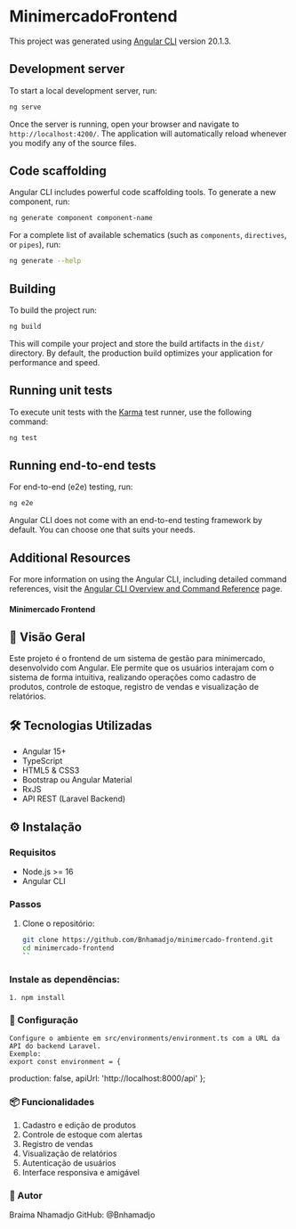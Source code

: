 # MinimercadoFrontend

This project was generated using [Angular CLI](https://github.com/angular/angular-cli) version 20.1.3.

## Development server

To start a local development server, run:

```bash
ng serve
```

Once the server is running, open your browser and navigate to `http://localhost:4200/`. The application will automatically reload whenever you modify any of the source files.

## Code scaffolding

Angular CLI includes powerful code scaffolding tools. To generate a new component, run:

```bash
ng generate component component-name
```

For a complete list of available schematics (such as `components`, `directives`, or `pipes`), run:

```bash
ng generate --help
```

## Building

To build the project run:

```bash
ng build
```

This will compile your project and store the build artifacts in the `dist/` directory. By default, the production build optimizes your application for performance and speed.

## Running unit tests

To execute unit tests with the [Karma](https://karma-runner.github.io) test runner, use the following command:

```bash
ng test
```

## Running end-to-end tests

For end-to-end (e2e) testing, run:

```bash
ng e2e
```

Angular CLI does not come with an end-to-end testing framework by default. You can choose one that suits your needs.

## Additional Resources

For more information on using the Angular CLI, including detailed command references, visit the [Angular CLI Overview and Command Reference](https://angular.dev/tools/cli) page.

#### Minimercado Frontend

## 🧾 Visão Geral
Este projeto é o frontend de um sistema de gestão para minimercado, desenvolvido com Angular. Ele permite que os usuários interajam com o sistema de forma intuitiva, realizando operações como cadastro de produtos, controle de estoque, registro de vendas e visualização de relatórios.

## 🛠️ Tecnologias Utilizadas
- Angular 15+
- TypeScript
- HTML5 & CSS3
- Bootstrap ou Angular Material
- RxJS
- API REST (Laravel Backend)

## ⚙️ Instalação

### Requisitos
- Node.js >= 16
- Angular CLI

### Passos
1. Clone o repositório:
   ```bash
   git clone https://github.com/Bnhamadjo/minimercado-frontend.git
   cd minimercado-frontend
   ``
### Instale as dependências:
    1. npm install

### 🔧 Configuração

    Configure o ambiente em src/environments/environment.ts com a URL da API do backend Laravel.
    Exemplo:
    export const environment = {
   production: false,
   apiUrl: 'http://localhost:8000/api'
 };

### 📦 Funcionalidades

1. Cadastro e edição de produtos
2. Controle de estoque com alertas
3. Registro de vendas
4. Visualização de relatórios
5. Autenticação de usuários
6. Interface responsiva e amigável

### 👤 Autor
Braima Nhamadjo
GitHub: @Bnhamadjo